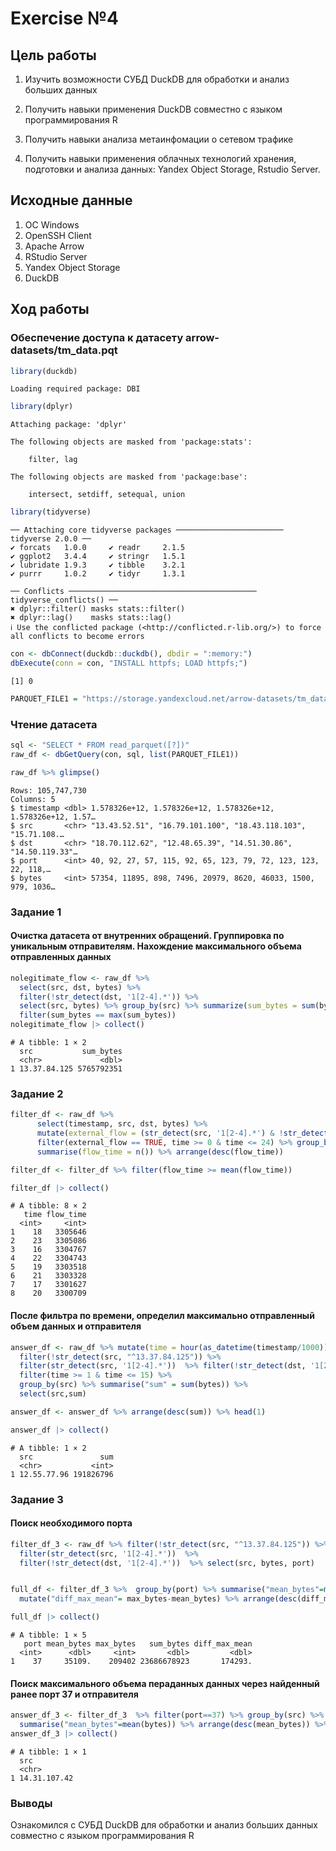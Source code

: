 # Exercise №4

## Цель работы

1.  Изучить возможности СУБД DuckDB для обработки и анализ больших данных

2.  Получить навыки применения DuckDB совместно с языком программирования R

3.  Получить навыки анализа метаинфомации о сетевом трафике

4.  Получить навыки применения облачных технологий хранения, подготовки и анализа данных: Yandex Object Storage, Rstudio Server.

## Исходные данные

1.  ОС Windows
2.  OpenSSH Client
3.  Apache Arrow
4.  RStudio Server
5.  Yandex Object Storage
6.  DuckDB

## Ход работы

### Обеспечение доступа к датасету arrow-datasets/tm_data.pqt

``` r
library(duckdb)
```

```         
Loading required package: DBI
```

``` r
library(dplyr)
```

```         
Attaching package: 'dplyr'

The following objects are masked from 'package:stats':

    filter, lag

The following objects are masked from 'package:base':

    intersect, setdiff, setequal, union
```

``` r
library(tidyverse)
```

```         
── Attaching core tidyverse packages ──────────────────────── tidyverse 2.0.0 ──
✔ forcats   1.0.0     ✔ readr     2.1.5
✔ ggplot2   3.4.4     ✔ stringr   1.5.1
✔ lubridate 1.9.3     ✔ tibble    3.2.1
✔ purrr     1.0.2     ✔ tidyr     1.3.1

── Conflicts ────────────────────────────────────────── tidyverse_conflicts() ──
✖ dplyr::filter() masks stats::filter()
✖ dplyr::lag()    masks stats::lag()
ℹ Use the conflicted package (<http://conflicted.r-lib.org/>) to force all conflicts to become errors
```

``` r
con <- dbConnect(duckdb::duckdb(), dbdir = ":memory:")
dbExecute(conn = con, "INSTALL httpfs; LOAD httpfs;")
```

```         
[1] 0
```

``` r
PARQUET_FILE1 = "https://storage.yandexcloud.net/arrow-datasets/tm_data.pqt"
```

### Чтение датасета

``` r
sql <- "SELECT * FROM read_parquet([?])"
raw_df <- dbGetQuery(con, sql, list(PARQUET_FILE1))

raw_df %>% glimpse()
```

```         
Rows: 105,747,730
Columns: 5
$ timestamp <dbl> 1.578326e+12, 1.578326e+12, 1.578326e+12, 1.578326e+12, 1.57…
$ src       <chr> "13.43.52.51", "16.79.101.100", "18.43.118.103", "15.71.108.…
$ dst       <chr> "18.70.112.62", "12.48.65.39", "14.51.30.86", "14.50.119.33"…
$ port      <int> 40, 92, 27, 57, 115, 92, 65, 123, 79, 72, 123, 123, 22, 118,…
$ bytes     <int> 57354, 11895, 898, 7496, 20979, 8620, 46033, 1500, 979, 1036…
```

### Задание 1

#### Очистка датасета от внутренних обращений. Группировка по уникальным отправителям. Нахождение максимального объема отправленных данных

``` r
nolegitimate_flow <- raw_df %>% 
  select(src, dst, bytes) %>% 
  filter(!str_detect(dst, '1[2-4].*')) %>% 
  select(src, bytes) %>% group_by(src) %>% summarize(sum_bytes = sum(bytes)) %>% 
  filter(sum_bytes == max(sum_bytes))
nolegitimate_flow |> collect()
```

```         
# A tibble: 1 × 2
  src           sum_bytes
  <chr>             <dbl>
1 13.37.84.125 5765792351
```

### Задание 2

``` r
filter_df <- raw_df %>%
      select(timestamp, src, dst, bytes) %>%
      mutate(external_flow = (str_detect(src, '1[2-4].*') & !str_detect(dst, '1[2-4].*')),time = hour(as_datetime(timestamp/1000))) %>%
      filter(external_flow == TRUE, time >= 0 & time <= 24) %>% group_by(time) %>%
      summarise(flow_time = n()) %>% arrange(desc(flow_time))

filter_df <- filter_df %>% filter(flow_time >= mean(flow_time))

filter_df |> collect()
```

```         
# A tibble: 8 × 2
   time flow_time
  <int>     <int>
1    18   3305646
2    23   3305086
3    16   3304767
4    22   3304743
5    19   3303518
6    21   3303328
7    17   3301627
8    20   3300709
```

#### После фильтра по времени, определил максимально отправленный объем данных и отправителя

``` r
answer_df <- raw_df %>% mutate(time = hour(as_datetime(timestamp/1000))) %>% 
  filter(!str_detect(src, "^13.37.84.125")) %>% 
  filter(str_detect(src, '1[2-4].*'))  %>% filter(!str_detect(dst, '1[2-4].*'))  %>%
  filter(time >= 1 & time <= 15) %>% 
  group_by(src) %>% summarise("sum" = sum(bytes)) %>%
  select(src,sum)

answer_df <- answer_df %>% arrange(desc(sum)) %>% head(1)

answer_df |> collect()
```

```         
# A tibble: 1 × 2
  src               sum
  <chr>           <int>
1 12.55.77.96 191826796
```

### Задание 3

#### Поиск необходимого порта

``` r
filter_df_3 <- raw_df %>% filter(!str_detect(src, "^13.37.84.125")) %>% filter(!str_detect(src, "^12.55.77.96")) %>% 
  filter(str_detect(src, '1[2-4].*'))  %>%
  filter(!str_detect(dst, '1[2-4].*'))  %>% select(src, bytes, port) 


full_df <- filter_df_3 %>%  group_by(port) %>% summarise("mean_bytes"=mean(bytes), "max_bytes"=max(bytes), "sum_bytes" = sum(bytes)) %>% 
  mutate("diff_max_mean"= max_bytes-mean_bytes) %>% arrange(desc(diff_max_mean)) %>% head(1)

full_df |> collect()
```

```         
# A tibble: 1 × 5
   port mean_bytes max_bytes   sum_bytes diff_max_mean
  <int>      <dbl>     <int>       <dbl>         <dbl>
1    37     35109.    209402 23686678923       174293.
```

#### Поиск максимального объема пераданных данных через найденный ранее порт 37 и отправителя

``` r
answer_df_3 <- filter_df_3  %>% filter(port==37) %>% group_by(src) %>% 
  summarise("mean_bytes"=mean(bytes)) %>% arrange(desc(mean_bytes)) %>% select(src) %>% head(1)
answer_df_3 |> collect()
```

```         
# A tibble: 1 × 1
  src         
  <chr>       
1 14.31.107.42
```

### Выводы

Ознакомился с СУБД DuckDB для обработки и анализ больших данных совместно с языком программирования R
